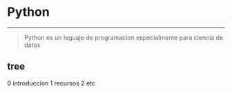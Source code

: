 # Python
---

> Python es un leguaje de programacion especialmente para ciencia de datos

## **tree**

0 introduccion
1 recursos
2 etc
